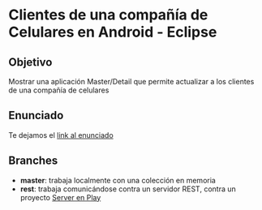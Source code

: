 # Clientes de una compañía de Celulares en Android - Eclipse

## Objetivo
Mostrar una aplicación Master/Detail que permite actualizar a los clientes de una compañía de celulares

## Enunciado
Te dejamos el [link al enunciado](http://algo3.uqbar-project.org/material/ejemplos/dominios/clientes-de-una-empresa-de-celulares)

## Branches

* **master**: trabaja localmente con una colección en memoria
* **rest**: trabaja comunicándose contra un servidor REST, contra un proyecto [Server en Play](https://github.com/uqbar-project/eg-celulares-play)
